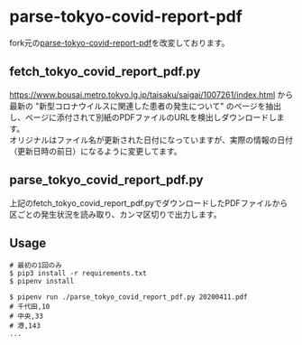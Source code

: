 # parse-tokyo-covid-report-pdf

fork元の[parse-tokyo-covid-report-pdf](https://github.com/smatsumt/parse-tokyo-covid-report-pdf)を改変しております。

## fetch_tokyo_covid_report_pdf.py
https://www.bousai.metro.tokyo.lg.jp/taisaku/saigai/1007261/index.html から最新の "新型コロナウイルスに関連した患者の発生について" のページを抽出し、ページに添付されて別紙のPDFファイルのURLを検出しダウンロードします。  
オリジナルはファイル名が更新された日付になっていますが、実際の情報の日付（更新日時の前日）になるように変更してます。

## parse_tokyo_covid_report_pdf.py
上記のfetch_tokyo_covid_report_pdf.pyでダウンロードしたPDFファイルから区ごとの発生状況を読み取り、カンマ区切りで出力します。

## Usage

```shell script
# 最初の1回のみ
$ pip3 install -r requirements.txt
$ pipenv install
```

```
$ pipenv run ./parse_tokyo_covid_report_pdf.py 20200411.pdf
# 千代田,10
# 中央,33
# 港,143
...
```
